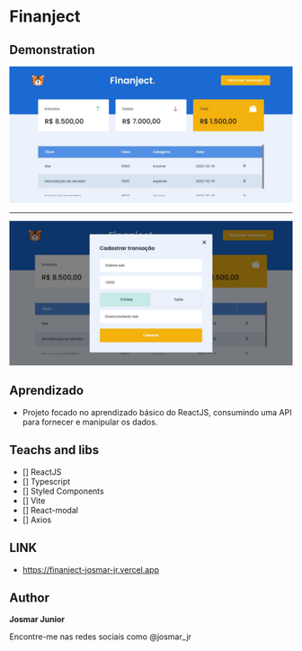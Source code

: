 # Finanject

## Demonstration

<img src="./src/assets/screen.jpeg">
<hr />
<img src="./src/assets/screen-with-modal.jpeg">

## Aprendizado

- Projeto focado no aprendizado básico do ReactJS, consumindo uma API para fornecer e manipular os dados.

## Teachs and libs

- [] ReactJS
- [] Typescript
- [] Styled Components
- [] Vite
- [] React-modal
- [] Axios

## LINK

- https://finanject-josmar-jr.vercel.app

## Author

**Josmar Junior**

Encontre-me nas redes sociais como @josmar_jr

